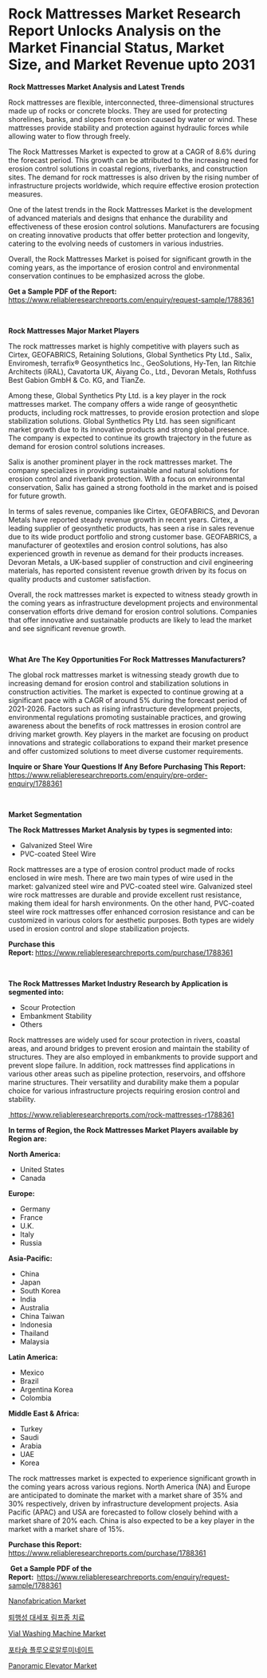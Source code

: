 <p><h1>Rock Mattresses Market Research Report Unlocks Analysis on the Market Financial Status, Market Size, and Market Revenue upto 2031</h1></p><p><strong>Rock Mattresses Market Analysis and Latest Trends</strong></p>
<p><p>Rock mattresses are flexible, interconnected, three-dimensional structures made up of rocks or concrete blocks. They are used for protecting shorelines, banks, and slopes from erosion caused by water or wind. These mattresses provide stability and protection against hydraulic forces while allowing water to flow through freely.</p><p>The Rock Mattresses Market is expected to grow at a CAGR of 8.6% during the forecast period. This growth can be attributed to the increasing need for erosion control solutions in coastal regions, riverbanks, and construction sites. The demand for rock mattresses is also driven by the rising number of infrastructure projects worldwide, which require effective erosion protection measures.</p><p>One of the latest trends in the Rock Mattresses Market is the development of advanced materials and designs that enhance the durability and effectiveness of these erosion control solutions. Manufacturers are focusing on creating innovative products that offer better protection and longevity, catering to the evolving needs of customers in various industries.</p><p>Overall, the Rock Mattresses Market is poised for significant growth in the coming years, as the importance of erosion control and environmental conservation continues to be emphasized across the globe.</p></p>
<p><strong>Get a Sample PDF of the Report:&nbsp;</strong> <a href="https://www.reliableresearchreports.com/enquiry/request-sample/1788361">https://www.reliableresearchreports.com/enquiry/request-sample/1788361</a></p>
<p>&nbsp;</p>
<p><strong>Rock Mattresses Major Market Players</strong></p>
<p><p>The rock mattresses market is highly competitive with players such as Cirtex, GEOFABRICS, Retaining Solutions, Global Synthetics Pty Ltd., Salix, Enviromesh, terrafix® Geosynthetics Inc., GeoSolutions, Hy-Ten, Ian Ritchie Architects (iRAL), Cavatorta UK, Aiyang Co., Ltd., Devoran Metals, Rothfuss Best Gabion GmbH & Co. KG, and TianZe. </p><p>Among these, Global Synthetics Pty Ltd. is a key player in the rock mattresses market. The company offers a wide range of geosynthetic products, including rock mattresses, to provide erosion protection and slope stabilization solutions. Global Synthetics Pty Ltd. has seen significant market growth due to its innovative products and strong global presence. The company is expected to continue its growth trajectory in the future as demand for erosion control solutions increases.</p><p>Salix is another prominent player in the rock mattresses market. The company specializes in providing sustainable and natural solutions for erosion control and riverbank protection. With a focus on environmental conservation, Salix has gained a strong foothold in the market and is poised for future growth.</p><p>In terms of sales revenue, companies like Cirtex, GEOFABRICS, and Devoran Metals have reported steady revenue growth in recent years. Cirtex, a leading supplier of geosynthetic products, has seen a rise in sales revenue due to its wide product portfolio and strong customer base. GEOFABRICS, a manufacturer of geotextiles and erosion control solutions, has also experienced growth in revenue as demand for their products increases. Devoran Metals, a UK-based supplier of construction and civil engineering materials, has reported consistent revenue growth driven by its focus on quality products and customer satisfaction. </p><p>Overall, the rock mattresses market is expected to witness steady growth in the coming years as infrastructure development projects and environmental conservation efforts drive demand for erosion control solutions. Companies that offer innovative and sustainable products are likely to lead the market and see significant revenue growth.</p></p>
<p>&nbsp;</p>
<p><strong>What Are The Key Opportunities For Rock Mattresses Manufacturers?</strong></p>
<p><p>The global rock mattresses market is witnessing steady growth due to increasing demand for erosion control and stabilization solutions in construction activities. The market is expected to continue growing at a significant pace with a CAGR of around 5% during the forecast period of 2021-2026. Factors such as rising infrastructure development projects, environmental regulations promoting sustainable practices, and growing awareness about the benefits of rock mattresses in erosion control are driving market growth. Key players in the market are focusing on product innovations and strategic collaborations to expand their market presence and offer customized solutions to meet diverse customer requirements.</p></p>
<p><strong>Inquire or Share Your Questions If Any Before Purchasing This Report:</strong> <a href="https://www.reliableresearchreports.com/enquiry/pre-order-enquiry/1788361">https://www.reliableresearchreports.com/enquiry/pre-order-enquiry/1788361</a></p>
<p>&nbsp;</p>
<p><strong>Market Segmentation</strong></p>
<p><strong>The Rock Mattresses Market Analysis by types is segmented into:</strong></p>
<p><ul><li>Galvanized Steel Wire</li><li>PVC-coated Steel Wire</li></ul></p>
<p><p>Rock mattresses are a type of erosion control product made of rocks enclosed in wire mesh. There are two main types of wire used in the market: galvanized steel wire and PVC-coated steel wire. Galvanized steel wire rock mattresses are durable and provide excellent rust resistance, making them ideal for harsh environments. On the other hand, PVC-coated steel wire rock mattresses offer enhanced corrosion resistance and can be customized in various colors for aesthetic purposes. Both types are widely used in erosion control and slope stabilization projects.</p></p>
<p><strong>Purchase this Report:&nbsp;</strong><a href="https://www.reliableresearchreports.com/purchase/1788361">https://www.reliableresearchreports.com/purchase/1788361</a></p>
<p>&nbsp;</p>
<p><strong>The Rock Mattresses Market Industry Research by Application is segmented into:</strong></p>
<p><ul><li>Scour Protection</li><li>Embankment Stability</li><li>Others</li></ul></p>
<p><p>Rock mattresses are widely used for scour protection in rivers, coastal areas, and around bridges to prevent erosion and maintain the stability of structures. They are also employed in embankments to provide support and prevent slope failure. In addition, rock mattresses find applications in various other areas such as pipeline protection, reservoirs, and offshore marine structures. Their versatility and durability make them a popular choice for various infrastructure projects requiring erosion control and stability.</p></p>
<p><a href="https://www.reliableresearchreports.com/rock-mattresses-r1788361">&nbsp;https://www.reliableresearchreports.com/rock-mattresses-r1788361</a></p>
<p><strong>In terms of Region, the Rock Mattresses Market Players available by Region are:</strong></p>
<p>
    <p> <strong> North America: </strong>
        <ul>
            <li>United States</li>
            <li>Canada</li>
        </ul>
        </p> 
    <p> <strong> Europe: </strong>
        <ul>
            <li>Germany</li>
            <li>France</li>
            <li>U.K.</li>
            <li>Italy</li>
            <li>Russia</li>
        </ul>
        </p> 
    <p> <strong> Asia-Pacific: </strong>
        <ul>
            <li>China</li>
            <li>Japan</li>
            <li>South Korea</li>
            <li>India</li>
            <li>Australia</li>
            <li>China Taiwan</li>
            <li>Indonesia</li>
            <li>Thailand</li>
            <li>Malaysia</li>
        </ul>
        </p> 
    <p> <strong> Latin America: </strong>
        <ul>
            <li>Mexico</li>
            <li>Brazil</li>
            <li>Argentina Korea</li>
            <li>Colombia</li>
        </ul>
        </p> 
    <p> <strong> Middle East & Africa: </strong>
        <ul>
            <li>Turkey</li>
            <li>Saudi</li>
            <li>Arabia</li>
            <li>UAE</li>
            <li>Korea</li>
        </ul>
    </p>
    </p>
<p><p>The rock mattresses market is expected to experience significant growth in the coming years across various regions. North America (NA) and Europe are anticipated to dominate the market with a market share of 35% and 30% respectively, driven by infrastructure development projects. Asia Pacific (APAC) and USA are forecasted to follow closely behind with a market share of 20% each. China is also expected to be a key player in the market with a market share of 15%.</p></p>
<p><strong>Purchase this Report: </strong><a href="https://www.reliableresearchreports.com/purchase/1788361">https://www.reliableresearchreports.com/purchase/1788361</a></p>
<p>&nbsp;<strong>Get a Sample PDF of the Report:&nbsp;&nbsp;</strong><a href="https://www.reliableresearchreports.com/enquiry/request-sample/1788361">https://www.reliableresearchreports.com/enquiry/request-sample/1788361</a></p>
<p><strong></strong></p>
<p><p><a href="https://valiant-lunge-8fe.notion.site/Nanofabrication-Market-Size-Market-Outlook-and-Market-Forecast-2024-to-2031-e455a43f665847a48b943b4697252ed8">Nanofabrication Market</a></p><p><a href="https://medium.com/@avramcornescu20221/%EC%95%84%EB%82%98%ED%94%8C%EB%9D%BC%EC%8A%A4%ED%8B%B1-%EB%8C%80%EC%84%B8%ED%8F%AC-%EB%A6%BC%ED%94%84%EC%A2%85-%EC%B9%98%EB%A3%8C-%EC%8B%9C%EC%9E%A5-%EB%B6%84%EC%84%9D-%EA%B8%80%EB%A1%9C%EB%B2%8C-%EC%82%B0%EC%97%85-%EC%A0%84%EB%A7%9D-%EB%B0%8F-%EC%98%88%EC%B8%A1-2024%EB%85%84%EB%B6%80%ED%84%B0-2031%EB%85%84-fb80fe2b502f">퇴행성 대세포 림프종 치료</a></p><p><a href="https://view.publitas.com/reportprime-1/decoding-vial-washing-machine-market-metrics-market-share-trends-and-growth-patterns/">Vial Washing Machine Market</a></p><p><a href="https://github.com/RichardLueilwitz787/Market-Research-Report-List-1/blob/main/217009933080.md">포타슘 플루오로알루미네이트</a></p><p><a href="https://github.com/Sherrillcrooksxa8i18ucf2m/Market-Research-Report-List-2/blob/main/panoramic-elevator-market.md">Panoramic Elevator Market</a></p></p>